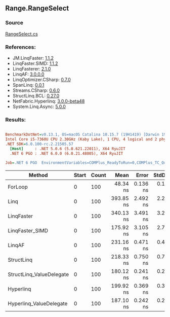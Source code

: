 ﻿## Range.RangeSelect

### Source
[RangeSelect.cs](../LinqBenchmarks/Range/RangeSelect.cs)

### References:
- JM.LinqFaster: [1.1.2](https://www.nuget.org/packages/JM.LinqFaster/1.1.2)
- LinqFaster.SIMD: [1.1.2](https://www.nuget.org/packages/LinqFaster.SIMD/1.0.3)
- LinqFasterer: [2.1.0](https://www.nuget.org/packages/LinqFasterer/2.1.0)
- LinqAF: [3.0.0.0](https://www.nuget.org/packages/LinqAF/3.0.0.0)
- LinqOptimizer.CSharp: [0.7.0](https://www.nuget.org/packages/LinqOptimizer.CSharp/0.7.0)
- SpanLinq: [0.0.1](https://www.nuget.org/packages/SpanLinq/0.0.1)
- Streams.CSharp: [0.6.0](https://www.nuget.org/packages/Streams.CSharp/0.6.0)
- StructLinq.BCL: [0.27.0](https://www.nuget.org/packages/StructLinq/0.27.0)
- NetFabric.Hyperlinq: [3.0.0-beta48](https://www.nuget.org/packages/NetFabric.Hyperlinq/3.0.0-beta48)
- System.Linq.Async: [5.0.0](https://www.nuget.org/packages/System.Linq.Async/5.0.0)

### Results:
``` ini

BenchmarkDotNet=v0.13.1, OS=macOS Catalina 10.15.7 (19H1419) [Darwin 19.6.0]
Intel Core i5-7360U CPU 2.30GHz (Kaby Lake), 1 CPU, 4 logical and 2 physical cores
.NET SDK=6.0.100-rc.2.21505.57
  [Host]     : .NET 5.0.6 (5.0.621.22011), X64 RyuJIT
  .NET 6 PGO : .NET 6.0.0 (6.0.21.48005), X64 RyuJIT

Job=.NET 6 PGO  EnvironmentVariables=COMPlus_ReadyToRun=0,COMPlus_TC_QuickJitForLoops=1,COMPlus_TieredPGO=1  Runtime=.NET 6.0  

```
|                   Method | Start | Count |      Mean |    Error |   StdDev |        Ratio | RatioSD |  Gen 0 | Allocated |
|------------------------- |------ |------ |----------:|---------:|---------:|-------------:|--------:|-------:|----------:|
|                  ForLoop |     0 |   100 |  48.34 ns | 0.136 ns | 0.121 ns |     baseline |         |      - |         - |
|                     Linq |     0 |   100 | 393.85 ns | 2.492 ns | 2.209 ns | 8.15x slower |   0.05x | 0.0420 |      88 B |
|               LinqFaster |     0 |   100 | 340.13 ns | 3.491 ns | 3.266 ns | 7.04x slower |   0.07x | 0.4053 |     848 B |
|          LinqFaster_SIMD |     0 |   100 | 175.92 ns | 3.105 ns | 2.752 ns | 3.64x slower |   0.06x | 0.4053 |     848 B |
|                   LinqAF |     0 |   100 | 231.16 ns | 0.471 ns | 0.441 ns | 4.78x slower |   0.01x |      - |         - |
|               StructLinq |     0 |   100 | 218.33 ns | 0.750 ns | 0.701 ns | 4.52x slower |   0.02x | 0.0114 |      24 B |
| StructLinq_ValueDelegate |     0 |   100 | 180.12 ns | 0.241 ns | 0.226 ns | 3.73x slower |   0.01x |      - |         - |
|                Hyperlinq |     0 |   100 | 199.92 ns | 0.369 ns | 0.327 ns | 4.14x slower |   0.01x |      - |         - |
|  Hyperlinq_ValueDelegate |     0 |   100 | 187.10 ns | 0.242 ns | 0.227 ns | 3.87x slower |   0.01x |      - |         - |
